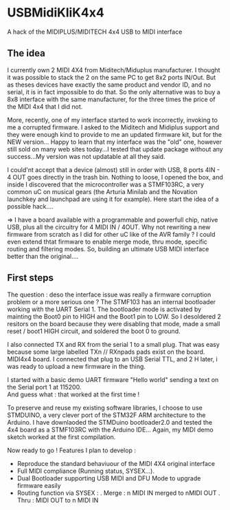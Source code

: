 # USBMidiKliK4x4
A hack of the MIDIPLUS/MIDITECH 4x4 USB to MIDI interface

## The idea
I currently own 2 MIDI 4X4 from Miditech/Miduplus manufacturer. 
I thought it was possible to stack the 2 on the same PC to get 8x2 ports IN/Out.
But as theses devices have exactly the same product and vendor ID, and no serial, it is in fact impossible to do that.
So the only alternative was to buy a 8x8 interface with the same manufacturer, for the three times the price of the MIDI 4x4 that I did not.

More, recently, one of my interface started to work incorrectly, invoking to me a corrupted firmware. 
I asked to the Miditech and Midiplus support and they were enough kind to provide to me an updated firmware kit, but for the NEW version...
Happy to learn that my interface was the "old" one, however still sold on many web sites today...I tested that update package 
without any success...My version was not updatable at all they said.

I could'nt accept that a device (almost) still in order with USB,  8 ports 4IN - 4 OUT goes directly in the trash bin. 
Nothing to loose, I opened the box, and inside I discovered that the microcontroller was a STMF103RC, a very common uC on musical gears 
(the Arturia Minilab and the Novation launchkey and launchpad are using it for example). 
Here start the idea of a possible hack....

=> I have a board available with a programmable and powerfull chip,  native USB, plus all the circuitry for 4 MIDI IN / 4OUT. 
Why not rewriting a new firmware from scratch as I did for other uC like of the AVR family ?
I could even extend thtat firmware to enable merge mode, thru mode, specific routing and filtering modes. 
So, building an ultimate USB MIDI interface better than the original....

## First steps

The question : deso the interface issue was really a firmware corruption problem or a more serious one ?
The STMF103 has an internal bootloader working with the UART Serial 1. The bootloader mode is activated by mainting 
the Boot0 pin to HIGH and the Boot1 pin to LOW.  So I desoldered 2 resitors on the board because they were disabling that mode, 
made a small reset / boot1 HIGH circuit, and soldered the boot 0 to ground.  

I also connected TX and RX from the serial 1 to a small plug. That was easy because some large labelled TXn // RXnpads pads exist on the board.
MIDI4x4 board.  I connected that plug to an USB Serial TTL, and 2 H later, i was ready to upload a new firmware in the thing.

I started with a basic demo UART firmware "Hello world" sending a text on the Serial port 1 at 115200.  
And guess what : that worked at the first time  !

To preserve and reuse my existing software libraries, I choose to use STMDUINO, a very clever port of the STM32F 
ARM architecture to the Arduino.  I  have downlaoded the STMDuino bootloader2.0 and tested the 4x4 board as a STMF103RC with 
the Arduino IDE... Again, my MIDI demo sketch worked at the first compilation.

Now ready to go ! 
Features I plan to develop :

- Reproduce the standard behaviuour of the MIDI 4X4 original interface
- Full MIDI compliance (Running status, SYSEX...).
- Dual Bootloader supporting USB MIDI and DFU Mode to upgrade firmware easily
- Routing function via SYSEX :
. Merge : n MIDI IN merged to nMIDI OUT
. Thru  : MIDI OUT to n MIDI IN








